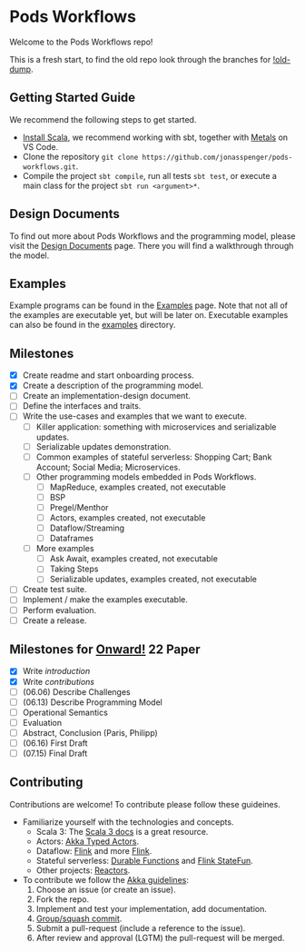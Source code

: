 # Pods Workflows
Welcome to the Pods Workflows repo!

This is a fresh start, to find the old repo look through the branches for [!old-dump](https://github.com/jonasspenger/pods-workflows/tree/!old-dump).

## Getting Started Guide
We recommend the following steps to get started.
* [Install Scala](https://www.scala-lang.org/download/), we recommend working with sbt, together with [Metals](https://scalameta.org/metals/docs/editors/vscode/) on VS Code. 
* Clone the repository `git clone https://github.com/jonasspenger/pods-workflows.git`.
* Compile the project `sbt compile`, run all tests `sbt test`, or execute a main class for the project `sbt run <argument>*`.

## Design Documents
To find out more about Pods Workflows and the programming model, please visit the [Design Documents](design) page. There you will find a walkthrough through the model.

## Examples
Example programs can be found in the [Examples](examples) page. Note that not all of the examples are executable yet, but will be later on. Executable examples can also be found in the [examples](src/main/scala/pods/workflows/examples) directory.

## Milestones
* [X] Create readme and start onboarding process. 
* [X] Create a description of the programming model.
* [ ] Create an implementation-design document.
* [ ] Define the interfaces and traits.
* [ ] Write the use-cases and examples that we want to execute.
  * [ ] Killer application: something with microservices and serializable updates.
  * [ ] Serializable updates demonstration.
  * [ ] Common examples of stateful serverless: Shopping Cart; Bank Account; Social Media; Microservices.
  * [ ] Other programming models embedded in Pods Workflows.
    * [ ] MapReduce, examples created, not executable
    * [ ] BSP
    * [ ] Pregel/Menthor
    * [ ] Actors, examples created, not executable
    * [ ] Dataflow/Streaming
    * [ ] Dataframes
  * [ ] More examples
    * [ ] Ask Await, examples created, not executable
    * [ ] Taking Steps
    * [ ] Serializable updates, examples created, not executable
* [ ] Create test suite.
* [ ] Implement / make the examples executable.
* [ ] Perform evaluation.
* [ ] Create a release.

## Milestones for [Onward!](https://2022.splashcon.org/track/splash-2022-Onward-papers) 22 Paper
* [X] Write *introduction*
* [X] Write *contributions* 
* [ ] (06.06) Describe Challenges
* [ ] (06.13) Describe Programming Model
* [ ] Operational Semantics
* [ ] Evaluation
* [ ] Abstract, Conclusion (Paris, Philipp)
* [ ] (06.16) First Draft
* [ ] (07.15) Final Draft

## Contributing
Contributions are welcome! To contribute please follow these guideines.
* Familiarize yourself with the technologies and concepts.
  * Scala 3: The [Scala 3 docs](https://docs.scala-lang.org/) is a great resource. 
  * Actors: [Akka Typed Actors](https://doc.akka.io/docs/akka/2.5.32/typed/index.html).
  * Dataflow: [Flink](https://github.com/ververica/flink-training) and more [Flink](https://flink.apache.org/).
  * Stateful serverless: [Durable Functions](https://docs.microsoft.com/en-us/azure/azure-functions/durable/) and [Flink StateFun](https://nightlies.apache.org/flink/flink-statefun-docs-master/).
  * Other projects: [Reactors](http://reactors.io/).
* To contribute we follow the [Akka guidelines](https://github.com/akka/akka/blob/main/CONTRIBUTING.md):
  1. Choose an issue (or create an issue).
  1. Fork the repo.
  1. Implement and test your implementation, add documentation.
  1. [Group/squash commit](https://github.com/akka/akka/blob/main/CONTRIBUTING.md#creating-commits-and-writing-commit-messages).
  1. Submit a pull-request (include a reference to the issue).
  1. After review and approval (LGTM) the pull-request will be merged. 
